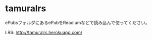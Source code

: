 tamuralrs
=========

ePubsフォルダにあるePubをReadiumなどで読み込んで使ってください。

LRS: http://tamuralrs.herokuapp.com/

